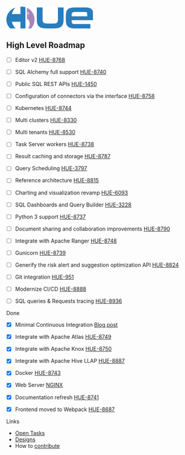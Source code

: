 ![alt text](https://raw.githubusercontent.com/cloudera/hue/master/docs/images/hue_logo.png "Hue Logo")

High Level Roadmap
------------------

* [ ] Editor v2 [HUE-8768](https://issues.cloudera.org/browse/HUE-8768)
* [ ] SQL Alchemy full support [HUE-8740](https://issues.cloudera.org/browse/HUE-8740)
* [ ] Public SQL REST APIs [HUE-1450](https://issues.cloudera.org/browse/HUE-1450)
* [ ] Configuration of connectors via the interface [HUE-8758](https://issues.cloudera.org/browse/HUE-8758)
* [ ] Kubernetes [HUE-8744](https://issues.cloudera.org/browse/HUE-8744)
* [ ] Multi clusters [HUE-8330](https://issues.cloudera.org/browse/HUE-8330)
* [ ] Multi tenants [HUE-8530](https://issues.cloudera.org/browse/HUE-8530)
* [ ] Task Server workers [HUE-8738](https://issues.cloudera.org/browse/HUE-8738)
* [ ] Result caching and storage [HUE-8787](https://issues.cloudera.org/browse/HUE-8787)
* [ ] Query Scheduling [HUE-3797](https://issues.cloudera.org/browse/HUE-3797)
* [ ] Reference architecture [HUE-8815](https://issues.cloudera.org/browse/HUE-8815)
* [ ] Charting and visualization revamp [HUE-6093](https://issues.cloudera.org/browse/HUE-6093)
* [ ] SQL Dashboards and Query Builder [HUE-3228](https://issues.cloudera.org/browse/HUE-3228)
* [ ] Python 3 support [HUE-8737](https://issues.cloudera.org/browse/HUE-8737)
* [ ] Document sharing and collaboration improvements [HUE-8790](https://issues.cloudera.org/browse/HUE-8790)
* [ ] Integrate with Apache Ranger [HUE-8748](https://issues.cloudera.org/browse/HUE-8748)
* [ ] Gunicorn [HUE-8739](https://issues.cloudera.org/browse/HUE-8739)
* [ ] Generify the risk alert and suggestion optimization API [HUE-8824](https://issues.cloudera.org/browse/HUE-8824)
* [ ] Git integration [HUE-951](https://issues.cloudera.org/browse/HUE-951)
* [ ] Modernize CI/CD [HUE-8888](https://issues.cloudera.org/browse/HUE-8888)
* [ ] SQL queries & Requests tracing [HUE-8936](https://issues.cloudera.org/browse/HUE-8936)


Done

* [x] Minimal Continuous Integration [Blog post](http://gethue.com/improving-the-developer-productivity-with-some-continuous-integration/)
* [x] Integrate with Apache Atlas [HUE-8749](https://issues.cloudera.org/browse/HUE-8749)
* [x] Integrate with Apache Knox [HUE-8750](https://issues.cloudera.org/browse/HUE-8750)
* [x] Integrate with Apache Hive LLAP [HUE-8887](https://issues.cloudera.org/browse/HUE-8887)
* [x] Docker [HUE-8743](https://issues.cloudera.org/browse/HUE-8743)
* [x] Web Server [NGINX](http://gethue.com/using-nginx-to-speed-up-hue-3-8-0/)
* [x] Documentation refresh [HUE-8741](https://issues.cloudera.org/browse/HUE-8741)
* [x] Frontend moved to Webpack [HUE-8687](https://issues.cloudera.org/browse/HUE-8687)


Links

* [Open Tasks](https://issues.cloudera.org/projects/HUE/issues)
* [Designs](/docs/designs)
* How to [contribute](/CONTRIBUTING.md)
